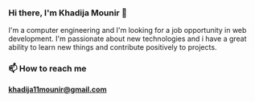 ### Hi there, I'm Khadija Mounir 👋


<!--[![HitCount](http://hits.dwyl.com/k11mounir/k11mounir.svg)](http://hits.dwyl.com/k11mounir/k11mounir)-->

I'm a computer engineering and I'm looking for a job opportunity in web development.
I'm passionate about new technologies and i have a great ability to learn new things and contribute positively to projects.

### 📫 How to reach me
   **khadija11mounir@gmail.com**
 



<!-- - 🌱 I’m currently learning ...
- 👯 I’m looking to collaborate on ...
- 🤔 I’m looking for help with ...
- 💬 Ask me about ...
- 📫 How to reach me: ...
- 😄 Pronouns: ...
- ⚡ Fun fact: ... -->
